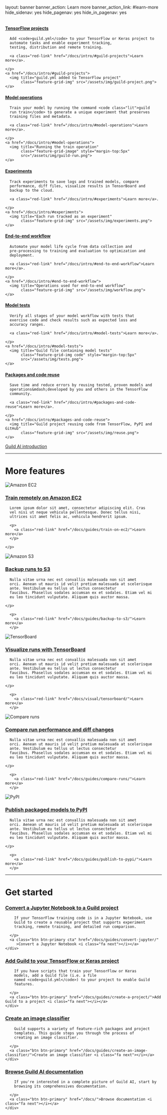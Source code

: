 layout: banner
banner_action: Learn more
banner_action_link: #learn-more
hide_sidenav: yes
hide_pagenav: yes
hide_in_pagenav: yes

<div id="learn-more" style="height:50px;margin-top:-50px"></div>

<div class="row match-height">
  <div class="col-md-4 col-sm-6 promo center">
    <h4><a href="/docs/intro/#guild-projects">TensorFlow projects</a></h4>
    <p>

      Add <code>guild.yml</code> to your TensorFlow or Keras project to
      automate tasks and enable experiment tracking,
      testing, distribution and remote training.

      <a class="red-link" href="/docs/intro/#guild-projects">Learn more</a>.

    </p>
    <a href="/docs/intro/#guild-projects">
      <img title="guild.yml added to TensorFlow project"
           class="feature-grid-img" src="/assets/img/guild-project.png">
    </a>
  </div>

  <div class="col-md-4 col-sm-6 promo center">
    <h4><a href="/docs/intro/#model-operations">Model operations</a></h4>
    <p>

      Train your model by running the command <code class="lit">guild
      run train</code> to generate a unique experiment that preserves
      training files and metadata.

      <a class="red-link" href="/docs/intro/#model-operations">Learn more</a>.

    </p>
    <a href="/docs/intro/#model-operations">
      <img title="Running the train operation"
           class="feature-grid-image" style="margin-top:5px"
           src="/assets/img/guild-run.png">
    </a>
  </div>

  <div class="col-md-4 col-sm-6 promo center">
    <h4><a href="/docs/intro/#experiments">Experiments</a></h4>
    <p>

      Track experiments to save logs and trained models, compare
      performance, diff files, visualize results in TensorBoard and
      backup to the cloud.

      <a class="red-link" href="/docs/intro/#experiments">Learn more</a>.

    </p>
    <a href="/docs/intro/#experiments">
      <img title="Each run tracked as an experiment"
           class="feature-grid-img" src="/assets/img/experiments.png">
    </a>
  </div>

  <div class="col-md-4 col-sm-6 promo center">
    <h4><a href="/docs/intro/#end-to-end-workflow">End-to-end workflow</a></h4>
    <p>

      Automate your model life cycle from data collection and
      pre-processing to training and evaluation to optimization and
      deployment.

      <a class="red-link" href="/docs/intro/#end-to-end-workflow">Learn more</a>.

    </p>
    <a href="/docs/intro/#end-to-end-workflow">
      <img title="Operations used for end-to-end workflow"
           class="feature-grid-img" src="/assets/img/workflow.png">
    </a>
  </div>

  <div class="col-md-4 col-sm-6 promo center">
    <h4><a href="/docs/intro/#model-tests">Model tests</a></h4>
    <p>

      Verify all stages of your model workflow with tests that
      exercise code and check results such as expected loss and
      accuracy ranges.

      <a class="red-link" href="/docs/intro/#model-tests">Learn more</a>.

    </p>
    <a href="/docs/intro/#model-tests">
      <img title="Guild file containing model tests"
           class="feature-grid-img code" style="margin-top:5px"
           src="/assets/img/tests.png">
    </a>
  </div>

  <div class="col-md-4 col-sm-6 promo center">
    <h4><a href="/docs/intro/#packages-and-code-reuse">Packages and code reuse</a></h4>
    <p>

      Save time and reduce errors by reusing tested, proven models and
      operations&mdash;developed by you and others in the TensorFlow
      community.

      <a class="red-link" href="/docs/intro/#packages-and-code-reuse">Learn more</a>.

    </p>
    <a href="/docs/intro/#packages-and-code-reuse">
      <img title="Guild project reusing code from TensorFlow, PyPI and GitHub"
           class="feature-grid-img" src="/assets/img/reuse.png">
    </a>
  </div>
</div>

<div class="row">
  <div class="col-xs-12 text-center">
    <a class="btn btn-primary btn-lg" href="/docs/intro/">Guild AI introduction <i class="fa next"></i></a>
  </div>
</div>

---

# More features

<div class="row feature">
  <div class="img img-smaller col hidden-xs col-sm-2">
    <img title="Amazon EC2" src="/assets/img/ec2.png">
  </div>
  <div class="body col col-xs-12 col-sm-10">
    <h3><a href="/docs/guides/train-on-ec2/">Train remotely on Amazon EC2</a></h3>
    <p>

      Lorem ipsum dolor sit amet, consectetur adipiscing elit. Cras
      vel nisi ut neque vehicula pellentesque. Donec tellus nisi,
      ultrices sit amet felis ac, vehicula hendrerit ipsum.

      <p>
        <a class="red-link" href="/docs/guides/train-on-ec2/">Learn more</a>
      </p>

    </p>
  </div>
</div>

<div class="row feature">
  <div class="img img-smaller col hidden-xs col-sm-2">
    <img title="Amazon S3" src="/assets/img/s3.png">
  </div>
  <div class="body col col-xs-12 col-sm-10">
    <h3><a href="/docs/guides/backup-to-s3/">Backup runs to S3</a></h3>
    <p>

      Nulla vitae urna nec est convallis malesuada non sit amet
      orci. Aenean ut mauris id velit pretium malesuada at scelerisque
      ante. Vestibulum eu tellus ut lectus consectetur
      faucibus. Phasellus sodales accumsan ex et sodales. Etiam vel mi
      eu leo tincidunt vulputate. Aliquam quis auctor massa.

    </p>

      <p>
        <a class="red-link" href="/docs/guides/backup-to-s3/">Learn more</a>
      </p>
  </div>
</div>

<div class="row feature">
  <div class="img img-bigger col hidden-xs col-sm-2">
    <img title="TensorBoard" src="/assets/img/tb-feature.png">
  </div>
  <div class="body col col-xs-12 col-sm-10">
    <h3><a href="/docs/visual/tensorboard/">Visualize runs with TensorBoard</a></h3>
    <p>

      Nulla vitae urna nec est convallis malesuada non sit amet
      orci. Aenean ut mauris id velit pretium malesuada at scelerisque
      ante. Vestibulum eu tellus ut lectus consectetur
      faucibus. Phasellus sodales accumsan ex et sodales. Etiam vel mi
      eu leo tincidunt vulputate. Aliquam quis auctor massa.

    </p>

      <p>
        <a class="red-link" href="/docs/visual/tensorboard/">Learn more</a>
      </p>
  </div>
</div>

<div class="row feature">
  <div class="img img-smaller col hidden-xs col-sm-2">
    <img title="Compare runs" src="/assets/img/compare-feature.png">
  </div>
  <div class="body col col-xs-12 col-sm-10">
    <h3><a href="/docs/guides/compare-runs/">Compare run performance and diff changes</a></h3>
    <p>

      Nulla vitae urna nec est convallis malesuada non sit amet
      orci. Aenean ut mauris id velit pretium malesuada at scelerisque
      ante. Vestibulum eu tellus ut lectus consectetur
      faucibus. Phasellus sodales accumsan ex et sodales. Etiam vel mi
      eu leo tincidunt vulputate. Aliquam quis auctor massa.

    </p>

      <p>
        <a class="red-link" href="/docs/guides/compare-runs/">Learn more</a>
      </p>
  </div>
</div>

<div class="row feature">
  <div class="img col hidden-xs col-sm-2">
    <img title="PyPI" src="/assets/img/pypi-feature.jpg">
  </div>
  <div class="body col col-xs-12 col-sm-10">
    <h3><a href="/docs/guides/publish-to-pypi/">Publish packaged models to PyPI</a></h3>
    <p>

      Nulla vitae urna nec est convallis malesuada non sit amet
      orci. Aenean ut mauris id velit pretium malesuada at scelerisque
      ante. Vestibulum eu tellus ut lectus consectetur
      faucibus. Phasellus sodales accumsan ex et sodales. Etiam vel mi
      eu leo tincidunt vulputate. Aliquam quis auctor massa.

    </p>

      <p>
        <a class="red-link" href="/docs/guides/publish-to-pypi/">Learn more</a>
      </p>
  </div>
</div>

---

# Get started

<div class="row match-height" style="margin-bottom:40px">
  <div class="col col-md-6">
    <div class="promo left">
      <h3><a href="/docs/guides/convert-jupyter">Convert a Jupyter Notebook to a Guild project</a></h3>
      <p class="expand">

        If your TensorFlow training code is in a Jupyter Notebook, use
        Guild to create a reusable project that supports experiment
        tracking, remote training, and detailed run comparison.

      </p>
      <a class="btn btn-primary cta" href="/docs/guides/convert-jupyter/"
         >Convert a Jupyter Notebook <i class="fa next"></i></a>
    </div>
  </div>

  <div class="col col-md-6">
    <div class="promo left">
      <h3><a href="/docs/guides/create-a-project/">Add Guild to your TensorFlow or Keras project</a></h3>
      <p class="expand">

        If you have scripts that train your TensorFlow or Keras
        models, add a Guild file (i.e. a file
        named <code>guild.yml</code>) to your project to enable Guild
        features.

      </p>
      <a class="btn btn-primary" href="/docs/guides/create-a-project/">Add Guild to a project <i class="fa next"></i></a>
    </div>
  </div>

  <div class="col col-md-6">
    <div class="promo left">
      <h3><a href="/docs/guides/create-an-image-classifier/">Create an image classifier</a></h3>
      <p class="expand">

        Guild supports a variety of feature-rich packages and project
        templates. This guide steps you through the process of
        creating an image classifier.

      </p>
      <a class="btn btn-primary" href="/docs/guides/create-an-image-classifier/">Create an image classifier <i class="fa next"></i></a>
    </div>
  </div>

  <div class="col col-md-6">
    <div class="promo left">
      <h3><a href="/docs/">Browse Guild AI documentation</a></h3>
      <p class="expand">

        If you're interested in a complete picture of Guild AI, start by
        browsing its comprehensives documentation.

      </p>
      <a class="btn btn-primary" href="/docs/">Browse documentation <i class="fa next"></i></a>
    </div>
  </div>
</div>
